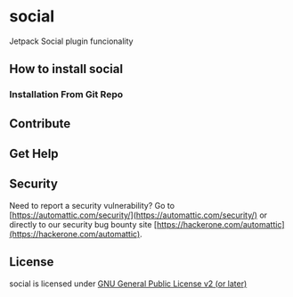 # social

Jetpack Social plugin funcionality

## How to install social

### Installation From Git Repo

## Contribute

## Get Help

## Security

Need to report a security vulnerability? Go to [https://automattic.com/security/](https://automattic.com/security/) or directly to our security bug bounty site [https://hackerone.com/automattic](https://hackerone.com/automattic).

## License

social is licensed under [GNU General Public License v2 (or later)](./LICENSE.txt)

